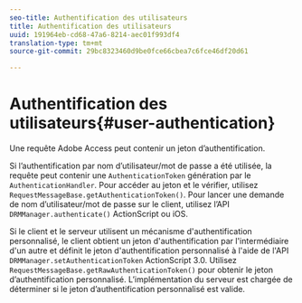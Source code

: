 ```yaml
---
seo-title: Authentification des utilisateurs
title: Authentification des utilisateurs
uuid: 191964eb-cd68-47a6-8214-aec01f993df4
translation-type: tm+mt
source-git-commit: 29bc8323460d9be0fce66cbea7c6fce46df20d61

---
```



# Authentification des utilisateurs{#user-authentication}

Une requête Adobe Access peut contenir un jeton d’authentification.

Si l’authentification par nom d’utilisateur/mot de passe a été utilisée, la requête peut contenir une `AuthenticationToken` génération par le `AuthenticationHandler`. Pour accéder au jeton et le vérifier, utilisez `RequestMessageBase.getAuthenticationToken()`. Pour lancer une demande de nom d’utilisateur/mot de passe sur le client, utilisez l’API `DRMManager.authenticate()` ActionScript ou iOS.

Si le client et le serveur utilisent un mécanisme d&#39;authentification personnalisé, le client obtient un jeton d&#39;authentification par l&#39;intermédiaire d&#39;un autre et définit le jeton d&#39;authentification personnalisé à l&#39;aide de l&#39;API `DRMManager.setAuthenticationToken` ActionScript 3.0. Utilisez `RequestMessageBase.getRawAuthenticationToken()` pour obtenir le jeton d’authentification personnalisé. L’implémentation du serveur est chargée de déterminer si le jeton d’authentification personnalisé est valide.

